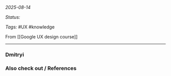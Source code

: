 *2025-08-14*

*Status:* 

*Tags:* #UX #knowledge 

From [[Google UX design course]]

<hr>

### Dmitryi




### Also check out / References


